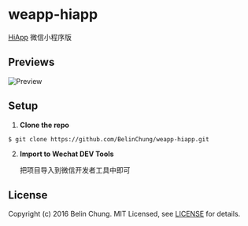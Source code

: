 # weapp-hiapp
[HiApp](https://github.com/BelinChung/HiApp) 微信小程序版

## Previews
  ![Preview](https://github.com/BelinChung/weapp-hiapp/blob/master/demo/demo_v0.2.gif)

## Setup

1. **Clone the repo**

  ```
  $ git clone https://github.com/BelinChung/weapp-hiapp.git
  ```

2. **Import to Wechat DEV Tools**

    把项目导入到微信开发者工具中即可

## License

Copyright (c) 2016 Belin Chung. MIT Licensed, see [LICENSE](https://github.com/BelinChung/weapp-hiapp/blob/master/LICENSE) for details.
